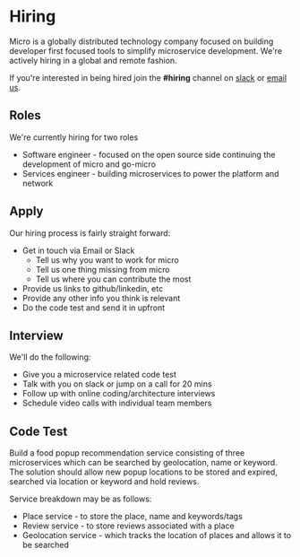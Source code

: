 # Hiring

Micro is a globally distributed technology company focused on building developer first focused tools to simplify 
microservice development. We're actively hiring in a global and remote fashion.

If you're interested in being hired join the **#hiring** channel on [slack](https://micro.mu/slack/) or [email us](hello@micro.mu).

## Roles

We're currently hiring for two roles

- Software engineer - focused on the open source side continuing the development of micro and go-micro
- Services engineer - building microservices to power the platform and network

## Apply

Our hiring process is fairly straight forward:

- Get in touch via Email or Slack
  * Tell us why you want to work for micro
  * Tell us one thing missing from micro 
  * Tell us where you can contribute the most
- Provide us links to github/linkedin, etc
- Provide any other info you think is relevant
- Do the code test and send it in upfront

## Interview

We'll do the following:

- Give you a microservice related code test
- Talk with you on slack or jump on a call for 20 mins
- Follow up with online coding/architecture interviews
- Schedule video calls with individual team members

## Code Test 

Build a food popup recommendation service consisting of three microservices which can be searched by geolocation, name or keyword.
The solution should allow new popup locations to be stored and expired, searched via location or keyword and hold reviews.

Service breakdown may be as follows:

- Place service - to store the place, name and keywords/tags
- Review service - to store reviews associated with a place
- Geolocation service - which tracks the location of places and allows it to be searched
